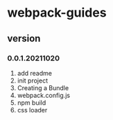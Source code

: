 # webpack-guides

## version
### 0.0.1.20211020
1. add readme
2. init project
3. Creating a Bundle
4. webpack.config.js
5. npm build
6. css loader

